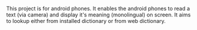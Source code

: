 This project is for android phones. It enables the android phones to read a text (via camera) and display it's meaning (monolingual) on screen. It aims to lookup either from installed dictionary or from web dictionary.